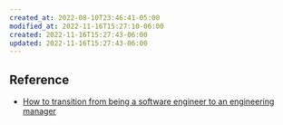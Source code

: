 ```yaml
---
created_at: 2022-08-10T23:46:41-05:00
modified_at: 2022-11-16T15:27:10-06:00
created: 2022-11-16T15:27:43-06:00
updated: 2022-11-16T15:27:43-06:00
---
```


## Reference
- [How to transition from being a software engineer to an engineering manager](https://betterprogramming.pub/how-to-transition-from-being-a-software-engineer-to-an-engineering-manager-d69592468ea)